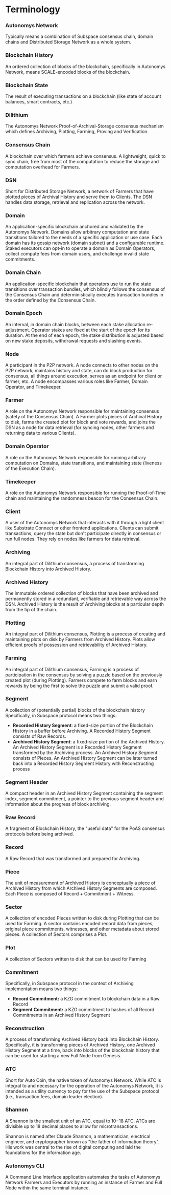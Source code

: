 # Terminology

### Autonomys Network

Typically means a combination of Subspace consensus chain, domain chains and Distributed Storage Network as a whole system.

### Blockchain History

An ordered collection of blocks of the blockchain, specifically in Autonomys Network, means SCALE-encoded blocks of the blockchain.

### Blockchain State

The result of executing transactions on a blockchain (like state of account balances, smart contracts, etc.)

### Dilithium

The Autonomys Network Proof-of-Archival-Storage consensus mechanism which defines Archiving, Plotting, Farming, Proving and Verification.

### Consensus Chain

A blockchain over which farmers achieve consensus. A lightweight, quick to sync chain, free from most of the computation to reduce the storage and computation overhead for Farmers.

### DSN

Short for Distributed Storage Network, a network of Farmers that have plotted pieces of Archival History and serve them to Clients. The DSN handles data storage, retrieval and replication across the network.

### Domain

An application-specific blockchain anchored and validated by the Autonomys Network. Domains allow arbitrary computation and state transitions tailored to the needs of a specific application or use case. Each domain has its gossip network (domain subnet) and a configurable runtime. Staked executors can opt-in to operate a domain as Domain Operators, collect compute fees from domain users, and challenge invalid state commitments.

### Domain Chain

An application-specific blockchain that operators use to run the state transitions over transaction bundles, which blindly follows the consensus of the Consensus Chain and deterministically executes transaction bundles in the order defined by the Consensus Chain.

### Domain Epoch

An interval, in domain chain blocks, between each stake allocation re-adjustment. Operator stakes are fixed at the start of the epoch for its duration. At the end of each epoch, the stake distribution is adjusted based on new stake deposits, withdrawal requests and slashing events.

### Node

A participant in the P2P network. A node connects to other nodes on the P2P network, maintains history and state, can do block production for consensus, all things around execution, serves as an endpoint for client or farmer, etc. A node encompasses various roles like Farmer, Domain Operator, and Timekeeper.

### Farmer

A role on the Autonomys Network responsible for maintaining consensus (safety of the Consensus Chain). A Farmer plots pieces of Archival History to disk, farms the created plot for block and vote rewards, and joins the DSN as a node for data retrieval (for syncing nodes, other farmers and returning data to various Clients).

### Domain Operator

A role on the Autonomys Network responsible for running arbitrary computation on Domains, state transitions, and maintaining state (liveness of the Execution Chain).

### Timekeeper

A role on the Autonomys Network responsible for running the Proof-of-Time chain and maintaining the randomness beacon for the Consensus Chain.

### Client

A user of the Autonomys Network that interacts with it through a light client like Substrate Connect or other frontend applications. Clients can submit transactions, query the state but don't participate directly in consensus or run full nodes. They rely on nodes like farmers for data retrieval.

### Archiving

An integral part of Dilithium consensus, a process of transforming Blockchain History into Archived History.

### Archived History

The immutable ordered collection of blocks that have been archived and permanently stored in a redundant, verifiable and retrievable way across the DSN. Archived History is the result of Archiving blocks at a particular depth from the tip of the chain.

### Plotting

An integral part of Dilithium consensus, Plotting is a process of creating and maintaining plots on disk by Farmers from Archived History. Plots allow efficient proofs of possession and retrievability of Archived History.

### Farming

An integral part of Dilithium consensus, Farming is a process of participation in the consensus by solving a puzzle based on the previously created plot (during Plotting). Farmers compete to farm blocks and earn rewards by being the first to solve the puzzle and submit a valid proof.

### Segment

A collection of (potentially partial) blocks of the blockchain history Specifically, in Subspace protocol means two things:

* **Recorded History Segment**: a fixed-size portion of the Blockchain History in a buffer before Archiving. A Recorded History Segment consists of Raw Records.
* **Archived History Segment**: a fixed-size portion of the Archived History. An Archived History Segment is a Recorded History Segment transformed by the Archiving process. An Archived History Segment consists of Pieces. An Archived History Segment can be later turned back into a Recorded History Segment History with Reconstructing process

### Segment Header

A compact header in an Archived History Segment containing the segment index, segment commitment, a pointer to the previous segment header and information about the progress of block archiving.

### Raw Record

A fragment of Blockchain History, the "useful data" for the PoAS consensus protocols before being archived.

### Record

A Raw Record that was transformed and prepared for Archiving.

### Piece

The unit of measurement of Archived History is conceptually a piece of Archived History from which Archived History Segments are composed. Each Piece is composed of Record + Commitment + Witness.

### Sector

A collection of encoded Pieces written to disk during Plotting that can be used for Farming. A sector contains encoded record data from pieces, original piece commitments, witnesses, and other metadata about stored pieces. A collection of Sectors comprises a Plot.

### Plot

A collection of Sectors written to disk that can be used for Farming

### Commitment

Specifically, in Subspace protocol in the context of Archiving implementation means two things:

* **Record Commitment:** a KZG commitment to blockchain data in a Raw Record
* **Segment Commitment:** a KZG commitment to hashes of all Record Commitments in an Archived History Segment

### Reconstruction

A process of transforming Archived History back into Blockchain History. Specifically, it is transforming pieces of Archived History, one Archived History Segment at a time, back into blocks of the blockchain history that can be used for starting a new Full Node from Genesis.

### ATC

Short for Auto Coin, the native token of Autonomys Network. While ATC is integral to and necessary for the operation of the Autonomys Network, it is intended as a utility currency to pay for the use of the Subspace protocol (i.e., transaction fees, domain leader election).

### Shannon

A Shannon is the smallest unit of an ATC, equal to 10−18 ATC. ATCs are divisible up to 18 decimal places to allow for microtransactions.

Shannon is named after Claude Shannon, a mathematician, electrical engineer, and cryptographer known as "the father of information theory". His work was central to the rise of digital computing and laid the foundations for the information age.

### Autonomys CLI

A Command Line Interface application automates the tasks of Autonomys Network Farmers and Executors by running an instance of Farmer and Full Node within the same terminal instance.

